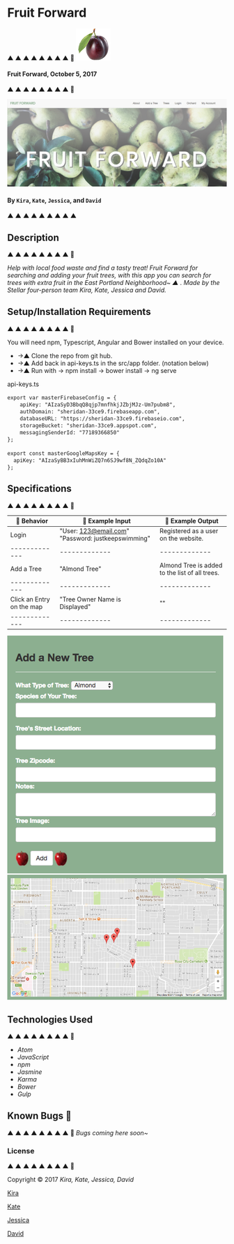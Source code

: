 
# Fruit Forward
▲ ▲ ▲ ▲ ▲ ▲ ▲ ▲ 🍊
![Alt text](src/public/img/tinyplum.png)

#### Fruit Forward, October 5, 2017
▲ ▲ ▲ ▲ ▲ ▲ ▲ ▲ 🍋

![Alt text](src/public/img/header.png)

#### By `Kira`, `Kate`, `Jessica`, and `David`
▲ ▲ ▲ ▲ ▲ ▲ ▲ ▲ ▲

## Description
▲ ▲ ▲ ▲ ▲ ▲ ▲ ▲ 🍐

_Help with local food waste and find a tasty treat! Fruit Forward for searching and adding your fruit trees, with this app you can search for trees with extra fruit in the East Portland Neighborhood~ ▲ ._
_Made by the Stellar four-person team Kira, Kate, Jessica and David._

## Setup/Installation Requirements
▲ ▲ ▲ ▲ ▲ ▲ ▲ ▲ 🍒

You will need npm, Typescript, Angular and Bower installed on your device.

* ->▲ Clone the repo from git hub.
* ->▲ Add back in api-keys.ts in the src/app folder. (notation below)
* ->▲ Run with -> npm install  -> bower install -> ng serve

api-keys.ts
```
export var masterFirebaseConfig = {
    apiKey: "AIzaSyD3BbqQ8qjp7mnfhkjJZbjMJz-Um7pubm8",
    authDomain: "sheridan-33ce9.firebaseapp.com",
    databaseURL: "https://sheridan-33ce9.firebaseio.com",
    storageBucket: "sheridan-33ce9.appspot.com",
    messagingSenderId: "77189366850"
};

export const masterGoogleMapsKey = {
  apiKey: "AIzaSyBB3xIuhMnWiZQ7n6SJ9wf8N_ZQdqZo10A"
};
```

## Specifications
▲ ▲ ▲ ▲ ▲ ▲ ▲ ▲ 🍎

| 🍌 Behavior      | 🍌 Example Input      | 🍌 Example Output       |
| ------------- | ------------- | ------------- |
|Login | "User: 123@email.com" "Password: justkeepswimming"| Registered as a user on the website.|
| ------------- | ------------- | ------------- |
|Add a Tree| "Almond Tree" | Almond Tree is added to the list of all trees.|
| ------------- | ------------- | ------------- |
|Click an Entry on the map | "Tree Owner Name is Displayed"| ""|
| ------------- | ------------- | ------------- |

![Alt text](src/public/img/addtree.png)
![Alt text](src/public/img/map.png)
## Technologies Used
▲ ▲ ▲ ▲ ▲ ▲ ▲ ▲ 🍑

* _Atom_
* _JavaScript_
* _npm_
* _Jasmine_
* _Karma_
* _Bower_
* _Gulp_


## Known Bugs 🐞
▲ ▲ ▲ ▲ ▲ ▲ ▲ ▲ 🍍 
_Bugs coming here soon~_


### License
▲ ▲ ▲ ▲ ▲ ▲ ▲ ▲ 🍏

Copyright &copy; 2017 _Kira, Kate, Jessica, David_

[Kira](https://github.com/kizxm)

[Kate](https://github.com/katebyars)

[Jessica](https://github.com/jessicakenney)

[David](https://github.com/dcuthell)
